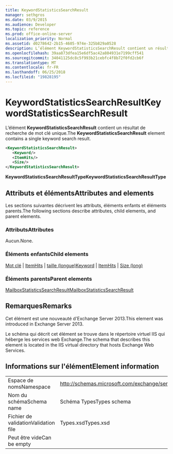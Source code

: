 ```yaml
---
title: KeywordStatisticsSearchResult
manager: sethgros
ms.date: 03/9/2015
ms.audience: Developer
ms.topic: reference
ms.prod: office-online-server
localization_priority: Normal
ms.assetid: d0278642-2b15-4605-974e-325b829a0528
description: L’élément KeywordStatisticsSearchResult contient un résultat de recherche de mot clé unique.
ms.openlocfilehash: 39aa873dfea15e6df5ac42a804931e7199cff541
ms.sourcegitcommit: 34041125dc8c5f993b21cebfc4f8b72f0fd2cb6f
ms.translationtype: MT
ms.contentlocale: fr-FR
ms.lasthandoff: 06/25/2018
ms.locfileid: "19828195"
---
```

# <a name="keywordstatisticssearchresult"></a><span data-ttu-id="e47ba-103">KeywordStatisticsSearchResult</span><span class="sxs-lookup"><span data-stu-id="e47ba-103">KeywordStatisticsSearchResult</span></span>

<span data-ttu-id="e47ba-104">L’élément **KeywordStatisticsSearchResult** contient un résultat de recherche de mot clé unique.</span><span class="sxs-lookup"><span data-stu-id="e47ba-104">The **KeywordStatisticsSearchResult** element contains a single keyword search result.</span></span> 
  

  
```XML
<KeywordStatisticsSearchResult>
   <Keyword/>
   <ItemHits/>
   <Size/>
</KeywordStatisticsSearchResult>
```

 <span data-ttu-id="e47ba-105">**KeywordStatisticsSearchResultType**</span><span class="sxs-lookup"><span data-stu-id="e47ba-105">**KeywordStatisticsSearchResultType**</span></span>
## <a name="attributes-and-elements"></a><span data-ttu-id="e47ba-106">Attributs et éléments</span><span class="sxs-lookup"><span data-stu-id="e47ba-106">Attributes and elements</span></span>

<span data-ttu-id="e47ba-107">Les sections suivantes décrivent les attributs, éléments enfants et éléments parents.</span><span class="sxs-lookup"><span data-stu-id="e47ba-107">The following sections describe attributes, child elements, and parent elements.</span></span>
  
### <a name="attributes"></a><span data-ttu-id="e47ba-108">Attributs</span><span class="sxs-lookup"><span data-stu-id="e47ba-108">Attributes</span></span>

<span data-ttu-id="e47ba-109">Aucun.</span><span class="sxs-lookup"><span data-stu-id="e47ba-109">None.</span></span>
  
### <a name="child-elements"></a><span data-ttu-id="e47ba-110">Éléments enfants</span><span class="sxs-lookup"><span data-stu-id="e47ba-110">Child elements</span></span>

<span data-ttu-id="e47ba-111">[Mot clé](keyword.md) | [ItemHits](itemhits.md) | [taille (longue)](size-long.md)</span><span class="sxs-lookup"><span data-stu-id="e47ba-111">[Keyword](keyword.md) | [ItemHits](itemhits.md) | [Size (long)](size-long.md)</span></span>
  
### <a name="parent-elements"></a><span data-ttu-id="e47ba-112">Éléments parents</span><span class="sxs-lookup"><span data-stu-id="e47ba-112">Parent elements</span></span>

[<span data-ttu-id="e47ba-113">MailboxStatisticsSearchResult</span><span class="sxs-lookup"><span data-stu-id="e47ba-113">MailboxStatisticsSearchResult</span></span>](mailboxstatisticssearchresult.md)
  
## <a name="remarks"></a><span data-ttu-id="e47ba-114">Remarques</span><span class="sxs-lookup"><span data-stu-id="e47ba-114">Remarks</span></span>

<span data-ttu-id="e47ba-115">Cet élément est une nouveauté d'Exchange Server 2013.</span><span class="sxs-lookup"><span data-stu-id="e47ba-115">This element was introduced in Exchange Server 2013.</span></span>
  
<span data-ttu-id="e47ba-116">Le schéma qui décrit cet élément se trouve dans le répertoire virtuel IIS qui héberge les services web Exchange.</span><span class="sxs-lookup"><span data-stu-id="e47ba-116">The schema that describes this element is located in the IIS virtual directory that hosts Exchange Web Services.</span></span>
  
## <a name="element-information"></a><span data-ttu-id="e47ba-117">Informations sur l'élément</span><span class="sxs-lookup"><span data-stu-id="e47ba-117">Element information</span></span>

|||
|:-----|:-----|
|<span data-ttu-id="e47ba-118">Espace de noms</span><span class="sxs-lookup"><span data-stu-id="e47ba-118">Namespace</span></span>  <br/> |http://schemas.microsoft.com/exchange/services/2006/types  <br/> |
|<span data-ttu-id="e47ba-119">Nom du schéma</span><span class="sxs-lookup"><span data-stu-id="e47ba-119">Schema name</span></span>  <br/> |<span data-ttu-id="e47ba-120">Schéma Types</span><span class="sxs-lookup"><span data-stu-id="e47ba-120">Types schema</span></span>  <br/> |
|<span data-ttu-id="e47ba-121">Fichier de validation</span><span class="sxs-lookup"><span data-stu-id="e47ba-121">Validation file</span></span>  <br/> |<span data-ttu-id="e47ba-122">Types.xsd</span><span class="sxs-lookup"><span data-stu-id="e47ba-122">Types.xsd</span></span>  <br/> |
|<span data-ttu-id="e47ba-123">Peut être vide</span><span class="sxs-lookup"><span data-stu-id="e47ba-123">Can be empty</span></span>  <br/> ||
   

